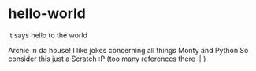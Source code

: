 # hello-world
it says hello to the world

Archie in da house! I like jokes concerning all things Monty and Python
So consider this just a Scratch :P (too many references there :| )
